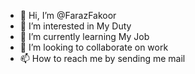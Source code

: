 - 👋 Hi, I’m @FarazFakoor
- 👀 I’m interested in My Duty
- 🌱 I’m currently learning My Job
- 💞️ I’m looking to collaborate on work
- 📫 How to reach me by sending me mail 

<!---
FarazFakoor/FarazFakoor is a ✨ special ✨ repository because its `README.md` (this file) appears on your GitHub profile.
You can click the Preview link to take a look at your changes.
--->
